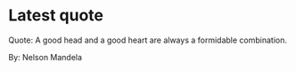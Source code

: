 # Latest quote 

Quote: A good head and a good heart are always a formidable combination. 

By: Nelson Mandela